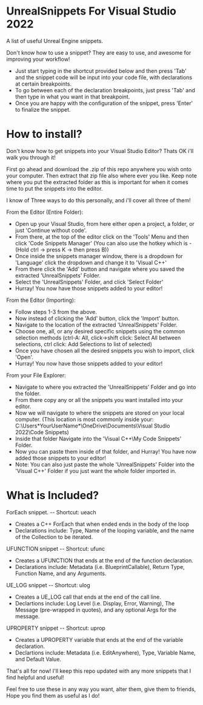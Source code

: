 # UnrealSnippets For Visual Studio 2022

A list of useful Unreal Engine snippets.

Don't know how to use a snippet? They are easy to use, and awesome for improving your workflow!

* Just start typing in the shortcut provided below and then press 'Tab' and the snippet code will be input into your code file, with declarations at certain breakpoints.
* To go between each of the declaration breakpoints, just press 'Tab' and then type in what you want in that breakpoint.
* Once you are happy with the configuration of the snippet, press 'Enter' to finalize the snippet.

# How to install?

Don't know how to get snippets into your Visual Studio Editor? Thats OK i'll walk you through it!

First go ahead and download the .zip of this repo anywhere you wish onto your computer. Then extract that zip file also where ever you like.
Keep note where you put the extracted folder as this is important for when it comes time to put the snippets into the editor.

I know of Three ways to do this personally, and i'll cover all three of them!

From the Editor (Entire Folder):
* Open up your Visual Studio, from here either open a project, a folder, or just 'Continue without code'.
* From there, at the top of the editor click on the 'Tools' Menu and then click 'Code Snippets Manager' (You can also use the hotkey which is - (Hold ctrl -> press K -> then press B))
* Once inside the snippets manager window, there is a dropdown for 'Language' click the dropdown and change it to 'Visual C++'
* From there click the 'Add' button and navigate where you saved the extracted 'UnrealSnippets' Folder.
* Select the 'UnrealSnippets' Folder, and click 'Select Folder'
* Hurray! You now have those snippets added to your editor!

From the Editor (Importing):
* Follow steps 1-3 from the above.
* Now instead of clicking the 'Add' button, click the 'Import' button.
* Navigate to the location of the extracted 'UnrealSnippets' Folder.
* Choose one, all, or any desired specific snippets using the common selection methods (ctrl-A: All, click->shift click: Select All between selections, ctrl click: Add Selections to list of selected)
* Once you have chosen all the desired snippets you wish to import, click 'Open'.
* Hurray! You now have those snippets added to your editor!

From your File Explorer:
* Navigate to where you extracted the 'UnrealSnippets' Folder and go into the folder.
* From there copy any or all the snippets you want installed into your editor.
* Now we will navigate to where the snippets are stored on your local computer. (This location is most commonly inside your: C:\Users\*YourUserName*\OneDrive\Documents\Visual Studio 2022\Code Snippets)
* Inside that folder Navigate into the 'Visual C++\My Code Snippets' Folder.
* Now you can paste them inside of that folder, and Hurray! You have now added those snippets to your editor!
* Note: You can also just paste the whole 'UnrealSnippets' Folder into the 'Visual C++' Folder if you just want the whole folder imported in.



# What is Included?

ForEach snippet. -- Shortcut: ueach

* Creates a C++ ForEach that when ended ends in the body of the loop
* Declarations include: Type, Name of the looping variable, and the name of the Collection to be iterated.


UFUNCTION snippet -- Shortcut: ufunc

* Creates a UFUNCTION that ends at the end of the function declaration.
* Declarations include: Metadata (i.e. BlueprintCallable), Return Type, Function Name, and any Arguments.

UE_LOG snippet -- Shortcut: ulog

* Creates a UE_LOG call that ends at the end of the call line.
* Declartions include: Log Level (i.e. Display, Error, Warning), The Message (pre-wrapped in quotes), and any optional Args for the message.

UPROPERTY snippet -- Shortcut: uprop

* Creates a UPROPERTY variable that ends at the end of the variable declaration.
* Declartions include: Metadata (i.e. EditAnywhere), Type, Variable Name, and Default Value.


That's all for now! I'll keep this repo updated with any more snippets that I find helpful and useful!

Feel free to use these in any way you want, alter them, give them to friends, Hope you find them as useful as I do!
